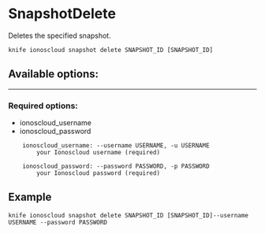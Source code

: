 # SnapshotDelete

Deletes the specified snapshot.

    knife ionoscloud snapshot delete SNAPSHOT_ID [SNAPSHOT_ID]


## Available options:
---

### Required options:
* ionoscloud_username
* ionoscloud_password

```
    ionoscloud_username: --username USERNAME, -u USERNAME
        your Ionoscloud username (required)

    ionoscloud_password: --password PASSWORD, -p PASSWORD
        your Ionoscloud password (required)

```

## Example

    knife ionoscloud snapshot delete SNAPSHOT_ID [SNAPSHOT_ID]--username USERNAME --password PASSWORD
